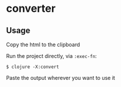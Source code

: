 # converter

## Usage

Copy the html to the clipboard

Run the project directly, via `:exec-fn`:

    $ clojure -X:convert

Paste the output wherever you want to use it
